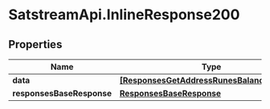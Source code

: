 # SatstreamApi.InlineResponse200

## Properties
Name | Type | Description | Notes
------------ | ------------- | ------------- | -------------
**data** | [**[ResponsesGetAddressRunesBalanceListItem]**](ResponsesGetAddressRunesBalanceListItem.md) |  | [optional] 
**responsesBaseResponse** | [**ResponsesBaseResponse**](ResponsesBaseResponse.md) |  | [optional] 


